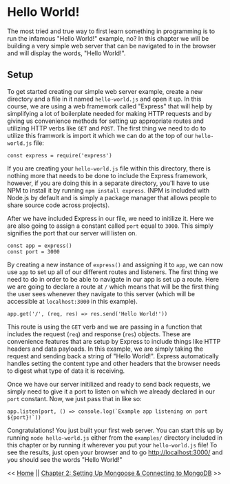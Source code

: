 # Hello World!

The most tried and true way to first learn something in programming is to run the infamous "Hello World!" example, no? In this chapter we will be building a very simple web server that can be navigated to in the browser and will display the words, "Hello World!".

## Setup

To get started creating our simple web server example, create a new directory and a file in it named `hello-world.js` and open it up. In this course, we are using a web framework called "Express" that will help by simplifying a lot of boilerplate needed for making HTTP requests and by giving us convenience methods for setting up appropriate routes and utilizing HTTP verbs like `GET` and `POST`. The first thing we need to do to utilize this framwork is import it which we can do at the top of our `hello-world.js` file:

```
const express = require('express')
```

If you are creating your `hello-world.js` file within this directory, there is nothing more that needs to be done to include the Express framework, however, if you are doing this in a separate directory, you'll have to use NPM to install it by running `npm install express`. (NPM is included with Node.js by default and is simply a package manager that allows people to share source code across projects).

After we have included Express in our file, we need to initilize it. Here we are also going to assign a constant called `port` equal to `3000`. This simply signifies the port that our server will listen on.

```
const app = express()
const port = 3000
```

By creating a new instance of `express()` and assigning it to `app`, we can now use `app` to set up all of our different routes and listeners. The first thing we need to do in order to be able to navigate in our app is set up a route. Here we are going to declare a route at `/` which means that will be the first thing the user sees whenever they navigate to this server (which will be accessible at `localhost:3000` in this example).

```
app.get('/', (req, res) => res.send('Hello World!'))
```

This route is using the `GET` verb and we are passing in a function that includes the request (`req`) and response (`res`) objects. These are convenience features that are setup by Express to include things like HTTP headers and data payloads. In this example, we are simply taking the request and sending back a string of "Hello World!". Express automatically handles setting the content type and other headers that the browser needs to digest what type of data it is receiving.

Once we have our server initilized and ready to send back requests, we simply need to give it a port to listen on which we already declared in our `port` constant. Now, we just pass that in like so:

```
app.listen(port, () => console.log(`Example app listening on port ${port}!`))
```

Congratulations! You just built your first web server. You can start this up by running `node hello-world.js` either from the `examples/` directory included in this chapter or by running it wherever you put your `hello-world.js` file! To see the results, just open your browser and to go [http://localhost:3000/](htto://localhost:3000) and you should see the words "Hello World!"

<< [Home](../README.md) || [Chapter 2: Setting Up Mongoose & Connecting to MongoDB](../Chapter_2/README.md) >>